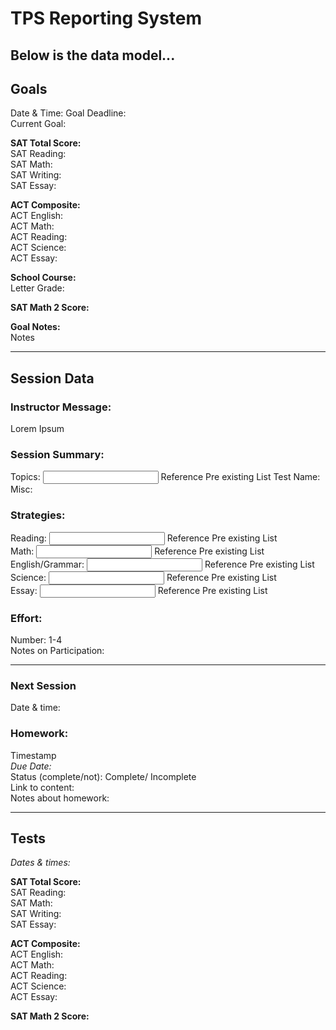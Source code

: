 # TPS Reporting System  


Below is the data model...
------

## Goals  
Date & Time:
Goal Deadline:  
Current Goal:    

<strong>SAT Total Score:</strong>  
SAT Reading:  
SAT Math:  
SAT Writing:  
SAT Essay:   


<strong>ACT Composite:</strong>  
ACT English:  
ACT Math:  
ACT Reading:  
ACT Science:   
ACT Essay:  

<strong>School Course: </strong>  
Letter Grade:  

<strong>SAT Math 2 Score:</strong>

<strong>Goal Notes:</strong>  
<text>Notes</text>

------

## Session Data

### Instructor Message:
<string> Lorem Ipsum </string>  

### Session Summary:
<string>
Topics:   
<input> Reference Pre existing List </input>  
Test Name: <dropdown>  
Misc: <string>

### Strategies: 
Reading: <input> Reference Pre existing List </input>  
Math: <input> Reference Pre existing List </input>  
English/Grammar: <input> Reference Pre existing List </input>  
Science: <input> Reference Pre existing List </input>  
Essay: <input> Reference Pre existing List </input>  

### Effort:
Number: 1-4   
Notes on Participation: <string></string>  

------

### Next Session
Date & time:

### Homework:
Timestamp  
<em>Due Date:</em>   
Status (complete/not): Complete/ Incomplete     
Link to content:   
Notes about homework:  

------

## Tests
<em>Dates & times:</em>

<strong>SAT Total Score:</strong>  
SAT Reading:  
SAT Math:  
SAT Writing:  
SAT Essay:   


<strong>ACT Composite:</strong>  
ACT English:  
ACT Math:  
ACT Reading:  
ACT Science:   
ACT Essay: 

<strong>SAT Math 2 Score:</strong>   




















